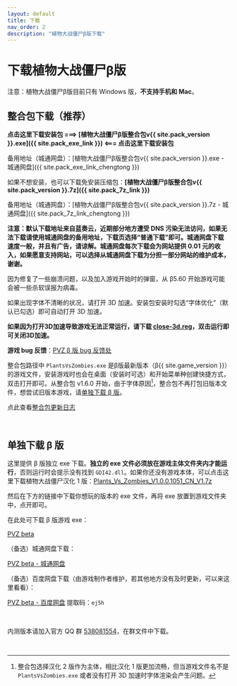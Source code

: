 ```yaml
---
layout: default
title: 下载
nav_order: 2
description: "植物大战僵尸β版下载"
---
```


<script async src="https://pagead2.googlesyndication.com/pagead/js/adsbygoogle.js"></script>
<ins class="adsbygoogle"
     style="display:block; text-align:center;"
     data-ad-layout="in-article"
     data-ad-format="fluid"
     data-ad-client="ca-pub-6942296954592310"
     data-ad-slot="2311879209"></ins>
<script>
     (adsbygoogle = window.adsbygoogle || []).push({});
</script>

# 下载植物大战僵尸β版

注意：植物大战僵尸β版目前只有 Windows 版，**不支持手机和 Mac**。

## **整合包下载（推荐）**

**点击这里下载安装包 ===> [植物大战僵尸β版整合包v{{ site.pack_version }}.exe]({{ site.pack_exe_link }}) <=== 点击这里下载安装包**

备用地址（城通网盘）：[植物大战僵尸β版整合包v{{ site.pack_version }}.exe - 城通网盘]({{ site.pack_exe_link_chengtong }})

如果不想安装，也可以下载免安装压缩包：**[植物大战僵尸β版整合包v{{ site.pack_version }}.7z]({{ site.pack_7z_link }})**

备用地址（城通网盘）：[植物大战僵尸β版整合包v{{ site.pack_version }}.7z - 城通网盘]({{ site.pack_7z_link_chengtong }})

**注意：默认下载地址来自蓝奏云，近期部分地方遭受 DNS 污染无法访问，如果无法下载请使用城通网盘的备用地址，下载页选择“普通下载”即可。城通网盘下载速度一般，并且有广告，请谅解。城通网盘每次下载会为网站提供 0.01 元的收入，如果愿意支持网站，可以选择从城通网盘下载为分担一部分网站的维护成本，谢谢。**

因为修复了一些崩溃问题，以及加入游戏开始时的弹窗，从 β5.60 开始游戏可能会被一些杀软误报为病毒。

如果出现字体不清晰的状况，请打开 3D 加速。安装包安装时勾选“字体优化”（默认已勾选）即可自动打开 3D 加速。

**如果因为打开3D加速导致游戏无法正常运行，请下载 [close-3d.reg](/close-3d.reg)，双击运行即可关闭3D加速。**

**游戏 bug 反馈**：[PVZ β 版 bug 反馈处](https://docs.qq.com/form/fill/DSUJmdkNleGpTS1hi#/fill)

整合包路径中 `PlantsVsZombies.exe` 是β版最新版本（β{{ site.game_version }}）的游戏文件，安装游戏时也会在桌面（安装时可选）和开始菜单种创建快捷方式，双击打开即可。从整合包 v1.6.0 开始，由于字体原因[^1]，整合包不再打包旧版本文件，想尝试旧版本游戏，请[单独下载 β 版](#单独下载-β-版)。

点此查看[整合包更新日志](/pack-logs.html)

<br/>

## 单独下载 β 版

这里提供 β 版独立 exe 下载。**独立的 exe 文件必须放在游戏主体文件夹内才能运行**，否则运行时会提示没有找到 `GDI42.dll`。如果你还没有游戏本体，可以点击这里下载植物大战僵尸汉化 1 版：[Plants_Vs_Zombies_V1.0.0.1051_CN_V1.7z](https://glavo.lanzous.com/iarzana)

然后在下方的链接中下载你想玩的版本的 exe 文件，再将 exe 放置到游戏文件夹中，点开即可。

在此处可下载 β 版游戏 exe：

[PVZ beta](https://glavo.lanzous.com/b00z7v7ri)

（备选）城通网盘下载：

[PVZ beta - 城通网盘](https://306t.com/dir/27421803-39214653-08a7da)

（备选）百度网盘下载（由游戏制作者维护，若其他地方没有及时更新，可以来这里看看）：

[PVZ beta - 百度网盘](http://pan.baidu.com/s/1zsfj2X1supY31snw7JWh4g)  提取码：`ej5h`

<br/>

内测版本请加入官方 QQ 群 [538081554](https://jq.qq.com/?_wv=1027&k=5aAFsMt)，在群文件中下载。

<br/>


[^1]: 整合包选择汉化 2 版作为主体，相比汉化 1 版更加流畅，但当游戏文件名不是 `PlantsVsZombies.exe` 或者没有打开 3D 加速时字体渲染会产生问题。